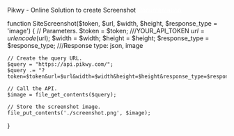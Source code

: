 Pikwy - Online Solution to create Screenshot
<a style="color:white" href="https://pikwy.com/api.html">Documentation</a>


function SiteScreenshot($token, $url, $width, $height, $response_type = 'image') {
	// Parameters.
	$token = $token; ///YOUR_API_TOKEN
	$url = urlencode($url);
	$width = $width;
	$height = $height;
	$response_type = $response_type; ///Response type: json, image

	// Create the query URL.
	$query = "https://api.pikwy.com/";
	$query .= "?token=$token&url=$url&width=$width&height=$height&response_type=$response_type";

	// Call the API.
	$image = file_get_contents($query);

	// Store the screenshot image.
	file_put_contents('./screenshot.png', $image);
}
